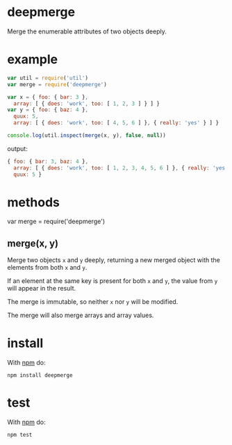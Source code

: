 deepmerge
=========

Merge the enumerable attributes of two objects deeply.

example
=======

```js
var util = require('util')
var merge = require('deepmerge')

var x = { foo: { bar: 3 },
  array: [ { does: 'work', too: [ 1, 2, 3 ] } ] }
var y = { foo: { baz: 4 },
  quux: 5,
  array: [ { does: 'work', too: [ 4, 5, 6 ] }, { really: 'yes' } ] }

console.log(util.inspect(merge(x, y), false, null))
```

output:

```js
{ foo: { bar: 3, baz: 4 },
  array: [ { does: 'work', too: [ 1, 2, 3, 4, 5, 6 ] }, { really: 'yes' } ],
  quux: 5 }
```

methods
=======

var merge = require('deepmerge')

merge(x, y)
-----------

Merge two objects `x` and `y` deeply, returning a new merged object with the
elements from both `x` and `y`.

If an element at the same key is present for both `x` and `y`, the value from
`y` will appear in the result.

The merge is immutable, so neither `x` nor `y` will be modified.

The merge will also merge arrays and array values.

install
=======

With [npm](http://npmjs.org) do:

```
npm install deepmerge
```

test
====

With [npm](http://npmjs.org) do:

```
npm test
```
